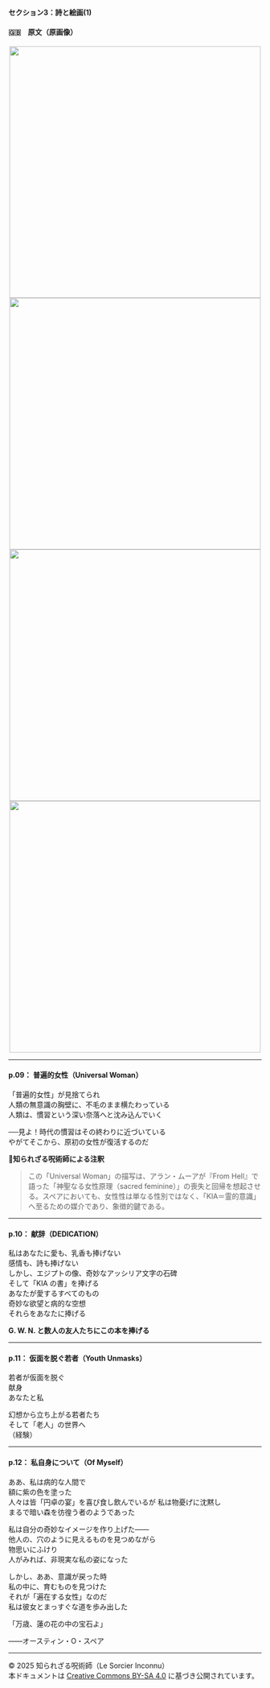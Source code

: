 #### セクション3：詩と絵画(1)

#### 🇬🇧　原文（原画像）

<div align="center">
 <img src="if09.png" width="500"><br>
 <img src="if10.png" width="500"><br>
 <img src="if11.png" width="500"><br>
 <img src="if12.png" width="500"><br>
</div>

---

#### p.09： 普遍的女性（Universal Woman）

「普遍的女性」が見捨てられ<br>
人類の無意識の胸壁に、不毛のまま横たわっている<br>
人類は、慣習という深い奈落へと沈み込んでいく<br>

──見よ！時代の慣習はその終わりに近づいている<br>
やがてそこから、原初の女性が復活するのだ<br>

**🐌知られざる呪術師による注釈**
>この「Universal Woman」の描写は、アラン・ムーアが『From Hell』で語った「神聖なる女性原理（sacred feminine）」の喪失と回帰を想起させる。スペアにおいても、女性性は単なる性別ではなく、「KIA＝霊的意識」へ至るための媒介であり、象徴的鍵である。

---

#### p.10： 献辞（DEDICATION）

私はあなたに愛も、乳香も捧げない<br>
感情も、詩も捧げない<br>
しかし、エジプトの像、奇妙なアッシリア文字の石碑<br>
そして「KIA の書」を捧げる<br>
あなたが愛するすべてのもの<br>
奇妙な欲望と病的な空想<br>
それらをあなたに捧げる<br>

**G. W. N. と数人の友人たちにこの本を捧げる**<br>

---

#### p.11： 仮面を脱ぐ若者（Youth Unmasks）

若者が仮面を脱ぐ<br>
献身<br>
あなたと私<br>

幻想から立ち上がる若者たち<br>
そして「老人」の世界へ<br>
（経験）<br>

---

#### p.12： 私自身について（Of Myself）

ああ、私は病的な人間で  
額に紫の色を塗った  
人々は皆「円卓の宴」を喜び食し飲んでいるが 
私は物憂げに沈黙し  
まるで暗い森を彷徨う者のようであった  

私は自分の奇妙なイメージを作り上げた――  
他人の、穴のように見えるものを見つめながら  
物思いにふけり  
人がみれば、非現実な私の姿になった  

しかし、ああ、意識が戻った時  
私の中に、育むものを見つけた  
それが「遍在する女性」なのだ  
私は彼女とまっすぐな道を歩み出した  

「万歳、蓮の花の中の宝石よ」  

――オースティン・O・スペア  

---

© 2025 知られざる呪術師（Le Sorcier Inconnu）  
本ドキュメントは [Creative Commons BY-SA 4.0](https://creativecommons.org/licenses/by-sa/4.0/deed.ja) に基づき公開されています。
